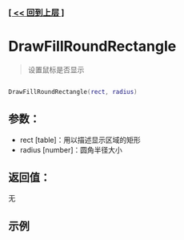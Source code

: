 ### [[ << 回到上层 ]](index.md)

# DrawFillRoundRectangle

> 设置鼠标是否显示

```lua

DrawFillRoundRectangle(rect, radius)

```

## 参数：

+ rect [table]：用以描述显示区域的矩形
+ radius [number]：圆角半径大小

## 返回值：

无

## 示例

```lua

```